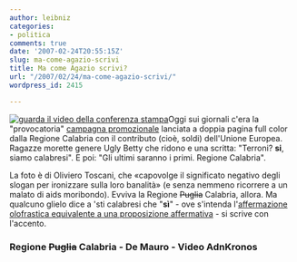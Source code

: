 ```yaml
---
author: leibniz
categories:
- politica
comments: true
date: '2007-02-24T20:55:15Z'
slug: ma-come-agazio-scrivi
title: Ma come Agazio scrivi?
url: "/2007/02/24/ma-come-agazio-scrivi/"
wordpress_id: 2415

---
```

[![guarda il video della conferenza stampa](https://www.leibniz-blogs.it/gallery/calabri.png)](https://www.adnkronos.com/2Level.php?cat=Video&stream=lq&loidVideo=23_02_07_FotoCalabria)Oggi sui giornali c'era la "provocatoria" [campagna promozionale](https://www.regione.calabria.it/index.php?module=ufficiostampa&action=comunicato&id=1741) lanciata a doppia pagina full color dalla Regione Calabria con il contributo (cioè, soldi) dell'Unione Europea.  Ragazze morette genere Ugly Betty che ridono e una scritta: "Terroni? **si**, siamo calabresi". E poi: "Gli ultimi saranno i primi. Regione Calabria".

La foto è di Oliviero Toscani, che «capovolge il significato negativo degli slogan per ironizzare sulla loro banalità» (e senza nemmeno ricorrere a un malato di aids moribondo). Evviva la Regione <strike>Puglia</strike> Calabria, allora. Ma qualcuno glielo dice a 'sti calabresi che "**sì**" - ove s'intenda l'[affermazione olofrastica equivalente a una proposizione affermativa](https://www.demauroparavia.it/108060) - si scrive con l'accento.


### Regione <strike>Puglia</strike> Calabria - De Mauro - Video AdnKronos
